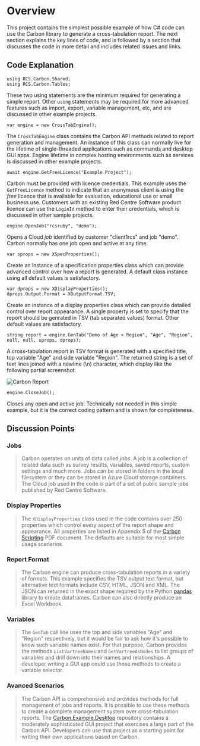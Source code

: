 ﻿# Overview

This project contains the simplest possible example of how C# code can use the Carbon library to generate a cross-tabulation report. The next section explains the key lines of code, and is followed by a section that discusses the code in more detail and includes related issues and links.

## Code Explanation

```
using RCS.Carbon.Shared;
using RCS.Carbon.Tables;
```

These two using statements are the minimum required for generating a simple report. Other `using` statements may be required for more advanced features such as import, export, variable management, etc, and are discussed in other example projects.

```
var engine = new CrossTabEngine();
```

The `CrossTabEngine` class contains the Carbon API methods related to report generation and management. An instance of this class can normally live for the lifetime of single-threaded applications such as commands and desktop GUI apps. Engine lifetime in complex hosting environments such as services is discussed in other example projects.

```
await engine.GetFreeLicence("Example Project");
```

Carbon must be provided with licence credentials. This example uses the `GetFreeLicence` method to indicate that an anonymous client is using the *free* licence that is available for evaluation, educational use  or small business use. Customers with an existing Red Centre Software product licence can use the `LoginId` method to enter their credentials, which is discussed in other sample projects.

```
engine.OpenJob("rcsruby", "demo");
```

Opens a Cloud *job* identified by customer "client1rcs" and job "demo". Carbon normally has one job open and active at any time.

```
var sprops = new XSpecProperties();
```

Create an instance of a specification properties class which can provide advanced control over how a report is generated. A default class instance using all default values is satisfactory.

```
var dprops = new XDisplayProperties();
dprops.Output.Format = XOutputFormat.TSV;
```

Create an instance of a display properties class which can provide detailed control over report appearance. A single property is set to specify that the report should be genrated in TSV (tab separated values) format. Other default values are satisfactory.

```
string report = engine.GenTab("Demo of Age × Region", "Age", "Region", null, null, sprops, dprops);
```

A cross-tabulation report in TSV format is generated with a specified title, top variable "Age" and side variable "Region". The returned string is a set of text lines joined with a newline (\n) character, which display like the following partial screenshot.

![Carbon Report][img1]

```
engine.CloseJob();
```

Closes any open and active job. Technically not needed in this simple example, but it is the correct coding pattern and is shown for completeness.

## Discussion Points

### Jobs

> Carbon operates on units of data called *jobs*. A job is a collection of related data such as survey results, variables, saved reports, custom settings and much more. Jobs can be stored in folders in the local filesystem or they can be stored in Azure Cloud storage containers. The Cloud job used in the code is part of a set of public sample jobs published by Red Centre Software. 

### Display Properties

> The `XDisplayProperties` class used in the code contains over 250 properties which control every aspect of the report shape and appearance. All properties are listed in Appendix 5 of the [Carbon Scripting](#) PDF document. The defaults are suitable for most simple usage scenarios.

### Report Format

> The Carbon engine can produce cross-tabulation reports in a variety of formats. This example specifies the TSV output text format, but alternative text formats include CSV, HTML, JSON and XML. The JSON can returned in the exact shape required by the Python [pandas][pandas] library to create dataframes. Carbon can also directly produce an Excel Workbook.

### Variables

> The `GenTab` call line uses the top and side variables "Age" and "Region" respectively, but it would be fair to ask how it's possible to know such variable names exist. For that purpose, Carbon provides the methods `ListVartreeNames` and `GetVartreeAsNodes` to list groups of variables and drill down into their names and relationships. A developer writing a GUI app could use those methods to create a variable selector.

### Avanced Scenarios

> The Carbon API is comprehensive and provides methods for full management of jobs and reports. It is possible to use these methods to create a complete management system over cross-tabulation reports. The [Carbon.Example.Desktop][sampwpf] repository contains a moderately sophisticated GUI project that exercises a large part of the Carbon API. Developers can use that project as a starting point for writing their own applications based on Carbon.

[img1]:https://rcsapps.azurewebsites.net/doc/carbon/guide/img/demo-cons-output.png
[pandas]: https://pandas.pydata.org/
[sampwpf]: https://github.com/redcentre/Carbon.Example.Desktop
